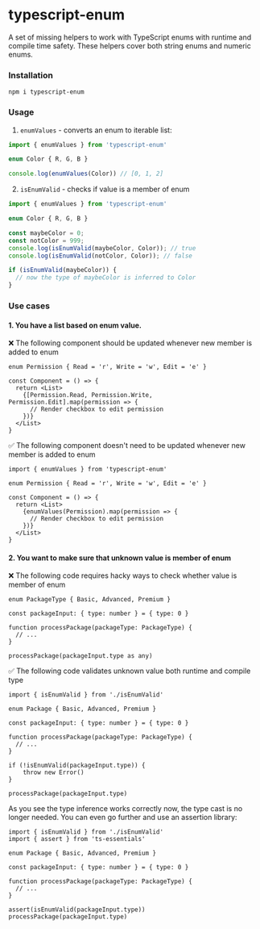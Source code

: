 # typescript-enum

A set of missing helpers to work with TypeScript enums with runtime and compile time safety. These helpers cover both string enums and numeric enums.

### Installation

```
npm i typescript-enum
```

### Usage

1) `enumValues` - converts an enum to iterable list:

```ts
import { enumValues } from 'typescript-enum'

enum Color { R, G, B }

console.log(enumValues(Color)) // [0, 1, 2]
```

2) `isEnumValid` - checks if value is a member of enum

```ts
import { enumValues } from 'typescript-enum'

enum Color { R, G, B }

const maybeColor = 0;
const notColor = 999;
console.log(isEnumValid(maybeColor, Color)); // true
console.log(isEnumValid(notColor, Color)); // false

if (isEnumValid(maybeColor)) {
  // now the type of maybeColor is inferred to Color
}

```

### Use cases

#### 1. You have a list based on enum value. 

❌ The following component should be updated whenever new member is added to enum
```tsx 
enum Permission { Read = 'r', Write = 'w', Edit = 'e' }

const Component = () => {
  return <List>
    {[Permission.Read, Permission.Write, Permission.Edit].map(permission => {
      // Render checkbox to edit permission
    })}
  </List>  
}
```

✅ The following component doesn't need to be updated whenever new member is added to enum
```tsx 
import { enumValues } from 'typescript-enum'

enum Permission { Read = 'r', Write = 'w', Edit = 'e' }

const Component = () => {
  return <List>
    {enumValues(Permission).map(permission => {
      // Render checkbox to edit permission
    })}
  </List>  
}
```

#### 2. You want to make sure that unknown value is member of enum 

❌ The following code requires hacky ways to check whether value is member of enum
```tsx
enum PackageType { Basic, Advanced, Premium }

const packageInput: { type: number } = { type: 0 }

function processPackage(packageType: PackageType) {
  // ...  
}

processPackage(packageInput.type as any)
```

✅ The following code validates unknown value both runtime and compile type

```tsx
import { isEnumValid } from './isEnumValid'

enum Package { Basic, Advanced, Premium }

const packageInput: { type: number } = { type: 0 }

function processPackage(packageType: PackageType) {
  // ...  
}

if (!isEnumValid(packageInput.type)) {
    throw new Error()
}

processPackage(packageInput.type)
```

As you see the type inference works correctly now, the type cast is no longer needed. You can even go further and use an assertion library:

```tsx
import { isEnumValid } from './isEnumValid'
import { assert } from 'ts-essentials'

enum Package { Basic, Advanced, Premium }

const packageInput: { type: number } = { type: 0 }

function processPackage(packageType: PackageType) {
  // ...  
}

assert(isEnumValid(packageInput.type))
processPackage(packageInput.type)
```
